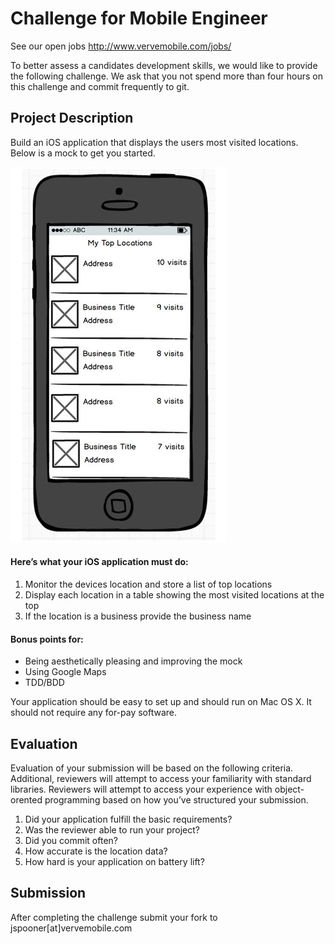# Challenge for Mobile Engineer
See our open jobs http://www.vervemobile.com/jobs/

To better assess a candidates development skills, we would like to provide the following challenge.  We ask that you not spend more than four hours on this challenge and commit frequently to git.

## Project Description

Build an iOS application that displays the users most visited locations.  Below is a mock to get you started.

![iOS Mock](https://raw.githubusercontent.com/VerveWireless/software-challenge/mobile-challenge/iOS-mock-small.jpg)


#### Here’s what your iOS application must do:

1. Monitor the devices location and store a list of top locations
2. Display each location in a table showing the most visited locations at the top
3. If the location is a business provide the business name

#### Bonus points for:

* Being aesthetically pleasing and improving the mock
* Using Google Maps
* TDD/BDD

Your application should be easy to set up and should run on Mac OS X.  It should not require any for-pay software.

## Evaluation

Evaluation of your submission will be based on the following criteria.  Additional, reviewers will attempt to access your familiarity with standard libraries.  Reviewers will attempt to access your experience with object-orented programming based on how you’ve structured your submission.

1. Did your application fulfill the basic requirements?
2. Was the reviewer able to run your project?
3. Did you commit often?
4. How accurate is the location data?
5. How hard is your application on battery lift?

## Submission

After completing the challenge submit your fork to jspooner[at]vervemobile.com
